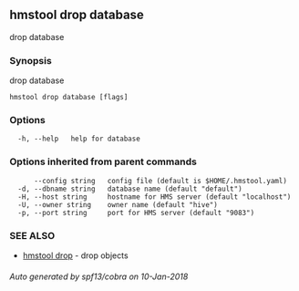 ## hmstool drop database

drop database

### Synopsis

drop database

```
hmstool drop database [flags]
```

### Options

```
  -h, --help   help for database
```

### Options inherited from parent commands

```
      --config string   config file (default is $HOME/.hmstool.yaml)
  -d, --dbname string   database name (default "default")
  -H, --host string     hostname for HMS server (default "localhost")
  -U, --owner string    owner name (default "hive")
  -p, --port string     port for HMS server (default "9083")
```

### SEE ALSO

* [hmstool drop](hmstool_drop.md)	 - drop objects

###### Auto generated by spf13/cobra on 10-Jan-2018
